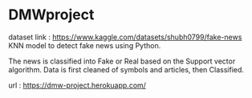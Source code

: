 # DMWproject

dataset link : https://www.kaggle.com/datasets/shubh0799/fake-news \
KNN model to detect fake news using Python.

The news is classified into Fake or Real based on the Support vector algorithm.
Data is first cleaned of symbols and articles, then Classified.

url : https://dmw-project.herokuapp.com/
